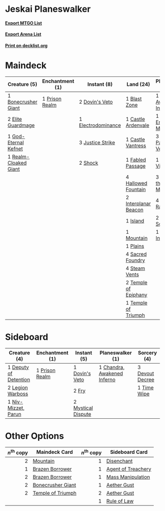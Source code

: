 # Jeskai Planeswalker

#### [Export MTGO List](../collection/Jeskai%20Planeswalker/Jeskai%20Planeswalker.txt)
#### [Export Arena List](../collection/Jeskai%20Planeswalker/Jeskai%20Planeswalker_arena.txt)
#### [Print on decklist.org](http://decklist.org/?deckmain=1%09Blast%20Zone%0A1%09Bonecrusher%20Giant%0A1%09Castle%20Ardenvale%0A1%09Castle%20Vantress%0A1%09Chandra,%20Awakened%20Inferno%0A4%09Deafening%20Clarion%0A2%09Dovin's%20Veto%0A1%09Electrodominance%0A2%09Elite%20Guardmage%0A1%09Fabled%20Passage%0A1%09God-Eternal%20Kefnet%0A4%09Hallowed%20Fountain%0A2%09Interplanar%20Beacon%0A1%09Island%0A3%09Justice%20Strike%0A1%09Kasmina,%20Enigmatic%20Mentor%0A1%09Mountain%0A3%09Narset,%20Parter%20of%20Veils%0A1%09Plains%0A1%09Prison%20Realm%0A1%09Ral,%20Izzet%20Viceroy%0A1%09Realm-Cloaked%20Giant%0A4%09Sacred%20Foundry%0A3%09Sarkhan%20the%20Masterless%0A2%09Shock%0A1%09Solar%20Blaze%0A4%09Steam%20Vents%0A4%09Teferi,%20Time%20Raveler%0A2%09Temple%20of%20Epiphany%0A1%09Temple%20of%20Triumph%0A2%09The%20Royal%20Scions%0A1%09Time%20Wipe%0A1%09Ugin,%20the%20Ineffable&deckside=1%09Chandra,%20Awakened%20Inferno%0A1%09Deputy%20of%20Detention%0A3%09Devout%20Decree%0A1%09Dovin's%20Veto%0A2%09Fry%0A2%09Legion%20Warboss%0A2%09Mystical%20Dispute%0A1%09Niv-Mizzet,%20Parun%0A1%09Prison%20Realm%0A1%09Time%20Wipe)
# Maindeck

|                                          Creature (5)                                          |                                     Enchantment (1)                                     |                                         Instant (8)                                         |                                           Land (24)                                           |                                          Planeswalker (16)                                           |                                         Sorcery (6)                                          |
|------------------------------------------------------------------------------------------------|-----------------------------------------------------------------------------------------|---------------------------------------------------------------------------------------------|-----------------------------------------------------------------------------------------------|------------------------------------------------------------------------------------------------------|----------------------------------------------------------------------------------------------|
|1 [Bonecrusher Giant](http://gatherer.wizards.com/Pages/Card/Details.aspx?multiverseid=473077)  |1 [Prison Realm](http://gatherer.wizards.com/Pages/Card/Details.aspx?multiverseid=460953)|2 [Dovin's Veto](http://gatherer.wizards.com/Pages/Card/Details.aspx?multiverseid=461120)    |1 [Blast Zone](http://gatherer.wizards.com/Pages/Card/Details.aspx?multiverseid=461171)        |1 [Chandra, Awakened Inferno](http://gatherer.wizards.com/Pages/Card/Details.aspx?multiverseid=466881)|4 [Deafening Clarion](http://gatherer.wizards.com/Pages/Card/Details.aspx?multiverseid=452915)|
|2 [Elite Guardmage](http://gatherer.wizards.com/Pages/Card/Details.aspx?multiverseid=461122)    |                                                                                         |1 [Electrodominance](http://gatherer.wizards.com/Pages/Card/Details.aspx?multiverseid=457243)|1 [Castle Ardenvale](http://gatherer.wizards.com/Pages/Card/Details.aspx?multiverseid=473200)  |1 [Kasmina, Enigmatic Mentor](http://gatherer.wizards.com/Pages/Card/Details.aspx?multiverseid=460983)|1 [Solar Blaze](http://gatherer.wizards.com/Pages/Card/Details.aspx?multiverseid=461143)      |
|1 [God-Eternal Kefnet](http://gatherer.wizards.com/Pages/Card/Details.aspx?multiverseid=460980) |                                                                                         |3 [Justice Strike](http://gatherer.wizards.com/Pages/Card/Details.aspx?multiverseid=452932)  |1 [Castle Vantress](http://gatherer.wizards.com/Pages/Card/Details.aspx?multiverseid=473204)   |3 [Narset, Parter of Veils](http://gatherer.wizards.com/Pages/Card/Details.aspx?multiverseid=460988)  |1 [Time Wipe](http://gatherer.wizards.com/Pages/Card/Details.aspx?multiverseid=461150)        |
|1 [Realm-Cloaked Giant](http://gatherer.wizards.com/Pages/Card/Details.aspx?multiverseid=472988)|                                                                                         |2 [Shock](http://gatherer.wizards.com/Pages/Card/Details.aspx?multiverseid=129732)           |1 [Fabled Passage](http://gatherer.wizards.com/Pages/Card/Details.aspx?multiverseid=473206)    |1 [Ral, Izzet Viceroy](http://gatherer.wizards.com/Pages/Card/Details.aspx?multiverseid=452945)       |                                                                                              |
|                                                                                                |                                                                                         |                                                                                             |4 [Hallowed Fountain](http://gatherer.wizards.com/Pages/Card/Details.aspx?multiverseid=97071)  |3 [Sarkhan the Masterless](http://gatherer.wizards.com/Pages/Card/Details.aspx?multiverseid=461070)   |                                                                                              |
|                                                                                                |                                                                                         |                                                                                             |2 [Interplanar Beacon](http://gatherer.wizards.com/Pages/Card/Details.aspx?multiverseid=461174)|4 [Teferi, Time Raveler](http://gatherer.wizards.com/Pages/Card/Details.aspx?multiverseid=461148)     |                                                                                              |
|                                                                                                |                                                                                         |                                                                                             |1 [Island](http://gatherer.wizards.com/Pages/Card/Details.aspx?multiverseid=439857)            |2 [The Royal Scions](http://gatherer.wizards.com/Pages/Card/Details.aspx?multiverseid=473161)         |                                                                                              |
|                                                                                                |                                                                                         |                                                                                             |1 [Mountain](http://gatherer.wizards.com/Pages/Card/Details.aspx?multiverseid=439859)          |1 [Ugin, the Ineffable](http://gatherer.wizards.com/Pages/Card/Details.aspx?multiverseid=460929)      |                                                                                              |
|                                                                                                |                                                                                         |                                                                                             |1 [Plains](http://gatherer.wizards.com/Pages/Card/Details.aspx?multiverseid=439856)            |                                                                                                      |                                                                                              |
|                                                                                                |                                                                                         |                                                                                             |4 [Sacred Foundry](http://gatherer.wizards.com/Pages/Card/Details.aspx?multiverseid=405106)    |                                                                                                      |                                                                                              |
|                                                                                                |                                                                                         |                                                                                             |4 [Steam Vents](http://gatherer.wizards.com/Pages/Card/Details.aspx?multiverseid=405109)       |                                                                                                      |                                                                                              |
|                                                                                                |                                                                                         |                                                                                             |2 [Temple of Epiphany](http://gatherer.wizards.com/Pages/Card/Details.aspx?multiverseid=442808)|                                                                                                      |                                                                                              |
|                                                                                                |                                                                                         |                                                                                             |1 [Temple of Triumph](http://gatherer.wizards.com/Pages/Card/Details.aspx?multiverseid=373560) |                                                                                                      |                                                                                              |


# Sideboard

|                                          Creature (4)                                          |                                     Enchantment (1)                                     |                                         Instant (5)                                         |                                           Planeswalker (1)                                           |                                       Sorcery (4)                                        |
|------------------------------------------------------------------------------------------------|-----------------------------------------------------------------------------------------|---------------------------------------------------------------------------------------------|------------------------------------------------------------------------------------------------------|------------------------------------------------------------------------------------------|
|1 [Deputy of Detention](http://gatherer.wizards.com/Pages/Card/Details.aspx?multiverseid=457309)|1 [Prison Realm](http://gatherer.wizards.com/Pages/Card/Details.aspx?multiverseid=460953)|1 [Dovin's Veto](http://gatherer.wizards.com/Pages/Card/Details.aspx?multiverseid=461120)    |1 [Chandra, Awakened Inferno](http://gatherer.wizards.com/Pages/Card/Details.aspx?multiverseid=466881)|3 [Devout Decree](http://gatherer.wizards.com/Pages/Card/Details.aspx?multiverseid=466767)|
|2 [Legion Warboss](http://gatherer.wizards.com/Pages/Card/Details.aspx?multiverseid=452859)     |                                                                                         |2 [Fry](http://gatherer.wizards.com/Pages/Card/Details.aspx?multiverseid=466894)             |                                                                                                      |1 [Time Wipe](http://gatherer.wizards.com/Pages/Card/Details.aspx?multiverseid=461150)    |
|1 [Niv-Mizzet, Parun](http://gatherer.wizards.com/Pages/Card/Details.aspx?multiverseid=452942)  |                                                                                         |2 [Mystical Dispute](http://gatherer.wizards.com/Pages/Card/Details.aspx?multiverseid=473020)|                                                                                                      |                                                                                          |


# Other Options

|*n*<sup>th</sup> copy|                                       Maindeck Card                                        |*n*<sup>th</sup> copy|                                       Sideboard Card                                        |
|--------------------:|--------------------------------------------------------------------------------------------|--------------------:|---------------------------------------------------------------------------------------------|
|                    2|[Mountain](http://gatherer.wizards.com/Pages/Card/Details.aspx?multiverseid=439859)         |                    1|[Disenchant](http://gatherer.wizards.com/Pages/Card/Details.aspx?multiverseid=847)           |
|                    1|[Brazen Borrower](http://gatherer.wizards.com/Pages/Card/Details.aspx?multiverseid=473001)  |                    1|[Agent of Treachery](http://gatherer.wizards.com/Pages/Card/Details.aspx?multiverseid=466797)|
|                    2|[Brazen Borrower](http://gatherer.wizards.com/Pages/Card/Details.aspx?multiverseid=473001)  |                    1|[Mass Manipulation](http://gatherer.wizards.com/Pages/Card/Details.aspx?multiverseid=457186) |
|                    2|[Bonecrusher Giant](http://gatherer.wizards.com/Pages/Card/Details.aspx?multiverseid=473077)|                    1|[Aether Gust](http://gatherer.wizards.com/Pages/Card/Details.aspx?multiverseid=466796)       |
|                    2|[Temple of Triumph](http://gatherer.wizards.com/Pages/Card/Details.aspx?multiverseid=373560)|                    2|[Aether Gust](http://gatherer.wizards.com/Pages/Card/Details.aspx?multiverseid=466796)       |
|                     |                                                                                            |                    1|[Rule of Law](http://gatherer.wizards.com/Pages/Card/Details.aspx?multiverseid=136291)       |

